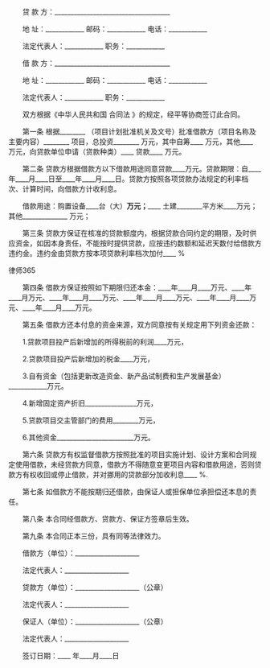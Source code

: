 
 　　贷 款 方：____________________________________
 
 　　地 址：____________ 邮码：____________ 电话：____________
 
 　　法定代表人：____________ 职务：____________
 
 　　借 款 方：____________________________________
 
 　　地 址：____________ 邮码：____________ 电话：____________
 
 　　法定代表人：____________ 职务：____________
 
 　　双方根据《中华人民共和国
合同法
》的规定，经平等协商签订此合同。
 
 　　第一条 根据________ （项目计划批准机关及文号）批准借款方（项目名称及主要内容）________ 项目，总投资________ 万元，其中自筹____ 万元，其他____ 万元，向贷款单位申请（贷款种类）____ 贷款____ 万元。
 
 　　第二条 贷款方根据借款方以下借款用途同意贷款____万元。贷款期限：自____年____月____日至____年____月____日。贷款方按照各项贷款办法规定的利率档次、计算时间，向借款方计收利息。
 
 　　借款用途：购置设备____台（大）____万元；________ 土建________平方米____万元；其他______________ 万元；
 
 　　第三条 贷款方保证在核准的贷款额度内，根据贷款合同约定的期限，及时供应资金，如因本身责任，不能按时提供贷款，应按违约数额和延迟天数付给借款方违约金。违约金由贷款方按本项贷款利率档次加付____ %
 




 
律师365






 　　第四条 借款方保证按照如下期限归还本金：____年____月____万元、____年____月万元、____年____月____万元、____年____月____万元、____年____月____万元、____年____月____万元。

 

 　　第五条 借款方还本付息的资金来源，双方同意按有关规定用下列资金还款：

 

 　　1.贷款项目投产后新增加的所得税前的利润____万元，

 

 　　2.贷款项目投产后新增加的税金____万元，

 

 　　3.自有资金（包括更新改造资金、新产品试制费和生产发展基金）____________万元。

 

 　　4.新增固定资产折旧________________万元，

 

 　　5.贷款项目交主管部门的费用________万元，

 

 　　6.其他资金________________________万元。

 

 　　第六条 贷款方有权监督借款方按照批准的项目实施计划、设计方案和合同规定使用借款，未经贷款方同意，借款方不得随意变更项目内容和借款用途，否则贷款方有权收回或停止借款，并对挪用的贷款部分加收利息____ %.

 

 　　第七条 如借款方不能按期归还借款，由保证人或担保单位承担偿还本息的责任。

 

 　　第八条 本合同经借款方、贷款方、保证方签章后生效。

 

 　　第九条 本合同正本三份，具有同等法律效力。

 

 

 

 　　借款方（单位）：____________________

 

 　　法定代表人：____________________

 

 

 

 　　贷款方（单位）：____________________（公章）

 

 　　法定代表人：____________________

 

 

 

 　　保证人（单位）：____________________（公章）

 

 　　法定代表人：____________________

 

 　　签订日期：____ 年____月____日

 


 

 
 
 
 
 
  


  
 

  


  


  
 
 
 
 

